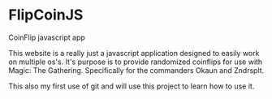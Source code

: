 # FlipCoinJS
CoinFlip javascript app

This website is a really just a javascript application designed to easily work on multiple os's.
It's purpose is to provide randomized coinflips for use with Magic: The Gathering. Specifically for the commanders Okaun and Zndrsplt. 


This also my first use of git and will use this project to learn how to use it.
